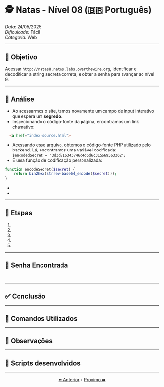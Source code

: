 # 🕵️ Natas - Nível 08 (🇧🇷 Português)  
*Data:* 24/05/2025  
*Dificuldade:* Fácil  
*Categoria:* Web

---

## 🎯 Objetivo

Acessar `http://natas8.natas.labs.overthewire.org`, identificar e decodificar a string secreta correta, e obter a senha para avançar ao nível 9.

---

## 🔎 Análise

- Ao acessarmos o site, temos novamente um campo de input interativo que espera um **segredo**.
- Inspecionando o código-fonte da página, encontramos um link chamativo:
```html
  <a href="index-source.html">
```
- Acessando esse arquivo, obtemos o código-fonte PHP utilizado pelo backend. Lá, encontramos uma variável codificada:   
 `$encodedSecret = "3d3d516343746d4d6d6c315669563362";`
- E uma função de codificação personalizada:
```php
function encodeSecret($secret) {
    return bin2hex(strrev(base64_encode($secret)));
}
```
  
-
-

---

## 🧱 Etapas

1.
2.
3.
4.
5.

---

## 🔑 Senha Encontrada

```


```

---

## ✅ Conclusão



---

## 🧪 Comandos Utilizados



---

## 🧠 Observações



---

## 📎 Scripts desenvolvidos



---

<p align="center"> <a href="../Natas07/Readme-BR.md">⬅️ Anterior</a> • <a href="../Natas09/Readme-BR.md">Proximo ➡️</a> </p>

